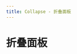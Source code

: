 ```yaml
---
title: Collapse - 折叠面板
---
```


# 折叠面板

<ClientOnly>
<collapse-demo-1 />
<collapse-demo-2 />
</ClientOnly>